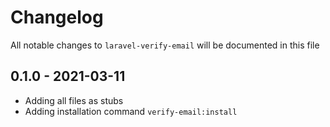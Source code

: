 # Changelog

All notable changes to `laravel-verify-email` will be documented in this file

## 0.1.0 - 2021-03-11

- Adding all files as stubs
- Adding installation command `verify-email:install`